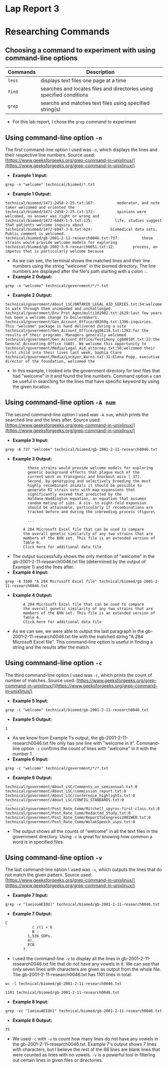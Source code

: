 # Lap Report 3

# Researching Commands

## Choosing a command to experiment with using command-line options

| Commands | Description | 
| -------- | ------- |
| `less` | displays text files one page at a time |
| `find` | searches and locates files and directories using specified conditions |
| `grep` | searchs and matches text files using specified string(s) | 

 * For this lab report, I chose the `grep` command to experiment

## Using command-line option `-n`
The first command-line option I used was `-n`, which displays the lines and their respective line numbers. Source used: [https://www.geeksforgeeks.org/grep-command-in-unixlinux/](https://www.geeksforgeeks.org/grep-command-in-unixlinux/)
 * **Example 1 Input:**
```
grep -n "welcome" technical/biomed/*.txt
``` 
 * **Example 1 Output:**
```
technical/biomed/1471-2458-2-25.txt:167:          moderator, and note taker welcomed and oriented the
technical/biomed/1471-2458-2-25.txt:172:          opinions were welcomed, no answer was right or wrong and
technical/biomed/1472-684X-1-5.txt:125:          life, studies suggest that patients welcome inquiry about
technical/biomed/1472-6947-3-8.txt:624:        biomedical data sets. Public comment is welcomed.
technical/biomed/gb-2001-2-11-research0046.txt:737:          these strains would provide welcome models for exploring
technical/biomed/gb-2002-3-9-research0051.txt:12:        process, an impetus that is particularly welcome because
```
 * As we can see, the terminal shows the matched lines and their line numbers using the string "welcome" in the biomed directory. The line numbers are displayed after the file's path starting with a colon `:`.
 * **Example 2 Output:**
```
grep -n "welcome" technical/government/*/*.txt
```
 * **Example 2 Output:**
```
technical/government/About_LSC/ONTARIO_LEGAL_AID_SERIES.txt:54:welcome to walk through them unimpeded and unchallenged.
technical/government/Env_Prot_Agen/multi102902.txt:2619:last few years has been a welcome change to boilermakers.
technical/government/Gen_Account_Office/d0269g.txt:1396:inquiries. This "welcome" package is hand delivered during a site
technical/government/Gen_Account_Office/gg96118.txt:1392:for the results of their programs. Managers generally welcomed
technical/government/Gen_Account_Office/Testimony_cg00010t.txt:22:the General Accounting Office (GAO). We welcome this opportunity to
technical/government/Media/Legal_Aid_attorney.txt:50:welcomed their first child into their lives last week, Sophia Clare
technical/government/Media/Lockyer_Warns.txt:31:Elena Popp, executive director of the foundation, welcomed the
```
 * In this example, I looked into the government directory for text files that had "welcome" in it and found the line numbers. Command option `e` can be useful in searching for the lines that have specific keyword by using the given location.


## Using command-line option `-A num`
The second command-line option I used was `-A num`, which prints the searched line and the lines after. Source used: [https://www.geeksforgeeks.org/grep-command-in-unixlinux/](https://www.geeksforgeeks.org/grep-command-in-unixlinux/)
 * **Example 3 Input:**
```
grep -A 737 "welcome" technical/biomed/gb-2001-2-11-research0046.txt
``` 
 * **Example 3 Output:**
```
          these strains would provide welcome models for exploring
          genetic background effects that plague much of the
          current work on transgenic and knockout mice [ 37].
          Second, by genotyping and selectively breeding the most
          highly recombinant animals it should be possible to
          generate RI strain sets with map expansions that
          significantly exceed that predicted by the
          Haldane-Waddington equation, an equation that assumes
          random mating of sibs. A six- to eight-fold expansion
          should be attainable, particularly if recombinations are
          tracked before and during the inbreeding process (Figure\
          
          ...
          
        A 284 Microsoft Excel file that can be used to compare
        the overall genetic similarity of any two strains that are
        members of the BXN set. This file is an extended version of
        Table 6.
        Click here for additional data file
```
 * The output successfully shows the only mention of "welcome" in the gb-2001-2-11-research0046.txt file (determined by the output of Example 1) and the lines after.
 * **Example 4 Input:**
```
grep -A 3500 "A 284 Microsoft Excel file" technical/biomed/gb-2001-2-11-research0046.txt    
```
 * **Example 4 Output:**
```
        A 284 Microsoft Excel file that can be used to compare
        the overall genetic similarity of any two strains that are
        members of the BXN set. This file is an extended version of
        Table 6.
        Click here for additional data file
```
 * As we can see, we were able to output the last paragraph in the gb-2001-2-11-research0046.txt file with the matched string "A 284 Microsoft Excel file". This command-line option is useful in finding a string and the results after the match.

## Using command-line option `-c`
The third command-line option I used was `-c`, which prints the count of number of matches. Source used: [https://www.geeksforgeeks.org/grep-command-in-unixlinux/](https://www.geeksforgeeks.org/grep-command-in-unixlinux/)
 * **Example 5 Input:**
```
grep -c "welcome" technical/biomed/gb-2001-2-11-research0046.txt

``` 
 * **Example 5 Output:**
```
1
```
 * As we know from Example 1's output, the gb-2001-2-11-research0046.txt file only has one line with "welcome in it". Command-line option `-c` confirms the count of lines with "welcome" in it with the number 1.
 * **Example 6 Input:**
```
grep -c "welcome" technical/government/*/*.txt
```
 * **Example 6 Output:**
```
technical/government/About_LSC/Comments_on_semiannual.txt:0
technical/government/About_LSC/commission_report.txt:0
technical/government/About_LSC/conference_highlights.txt:0
technical/government/About_LSC/CONFIG_STANDARDS.txt:0
...
technical/government/Post_Rate_Comm/Mitchell_spyros-first-class.txt:0
technical/government/Post_Rate_Comm/Redacted_Study.txt:0
technical/government/Post_Rate_Comm/ReportToCongress2002WEB.txt:0
technical/government/Post_Rate_Comm/WolakSpeech_usps.txt:0 
```
 * The output shows all the counts of "welcome" in all the text files in the government directory. Using `-c` is great for knowing how common a word is in specified files.

## Using command-line option `-v`
The last command-line option I used was `-v`, which outputs the lines that do not match the given pattern. Source used: [https://www.geeksforgeeks.org/grep-command-in-unixlinux/](https://www.geeksforgeeks.org/grep-command-in-unixlinux/)
 * **Example 7 Input:**
```
grep -v "[aeiouAEIOU]" technical/biomed/gb-2001-2-11-research0046.txt      
``` 
 * **Example 7 Output:**
```
C
            c /(1 + 6
            B :
          1,536 SDPs.
          4).
          PCR
        7.
```
 * I used the command-line `-v` to display all the lines in gb-2001-2-11-research0046.txt file that do not have any vowels in it. We can see that only seven lines with characters are given as output from the whole file. The gb-2001-2-11-research0046.txt has 1101 lines in total: 
```
wc -l technical/biomed/gb-2001-2-11-research0046.txt
``` 
```
1101 technical/biomed/gb-2001-2-11-research0046.txt
```
 * **Example 8 Input:**
```
grep -vc "[aeiouAEIOU]" technical/biomed/gb-2001-2-11-research0046.txt
```
 * **Example 8 Output:**
```
75
```
 * We used `-c` with `-v` to count how many lines do not have any vowels in the gb-2001-2-11-research0046.txt. Example 7's output shows 7 lines with characters, but I believe the rest of the 68 lines are blank lines that were counted as lines with no vowels. `-v` is a powerful tool in filtering out certain lines in given files or directories.
  
